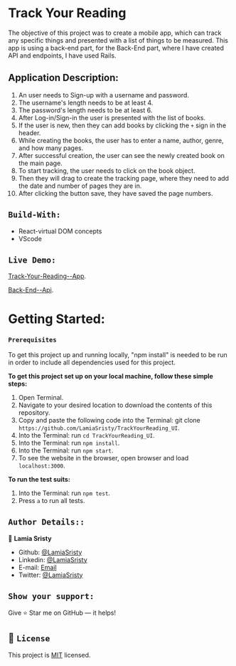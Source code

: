 # Track Your Reading

The objective of this project was to create a mobile app, which can track any specific things and presented with a list of things to be measured. This app is using a back-end part, for the Back-End part, where I have created API and endpoints, I have used Rails.

## Application Description:

1. An user needs to Sign-up with a username and password.
2. The username's length needs to be at least 4.
3. The password's length needs to be at least 6.
4. After Log-in/Sign-in the user is presented with the list of books.
5. If the user is new, then they can add books by clicking the `+` sign in the header.
6. While creating the books, the user has to enter a name, author, genre, and how many pages.
7. After successful creation, the user can see the newly created book on the main page.
8. To start tracking, the user needs to click on the book object.
9. Then they will drag to create the tracking page, where they need to add the date and number of pages they are in.
10. After clicking the button save, they have saved the page numbers.


## `Build-With:`
- React-virtual DOM concepts
- VScode

## `Live Demo:`

[Track-Your-Reading--App](https://trackreading.herokuapp.com/).
 
[Back-End--Api](http://serene-inlet-93388.herokuapp.com/).


# Getting Started:

### `Prerequisites`

To get this project up and running locally, "npm install" is needed to be run in order to include all dependencies used for this project.

**To get this project set up on your local machine, follow these simple steps:**

1. Open Terminal.
2. Navigate to your desired location to download the contents of this repository.
3. Copy and paste the following code into the Terminal: git clone `https://github.com/LamiaSristy/TrackYourReading_UI`.
4. Into the Terminal: run `cd TrackYourReading_UI`.
5. Into the Terminal: run `npm install`.
6. Into the Terminal: run `npm start`.
7. To see the website in the browser, open browser and load `localhost:3000`.

**To run the test suits:**
1. Into the Terminal: run `npm test`.
2. Press `a` to run all tests.


## `Author Details::`

👤 **Lamia Sristy**

- Github: [@LamiaSristy](https://github.com/LamiaSristy)
- Linkedin: [@LamiaSristy](https://www.linkedin.com/in/lamia-hemayet-sristy/)
- E-mail: <a href="mailto:lamiasristy@gmail.com?subject=Hello Lamia!">Email</a>  
- Twitter: [@LamiaSristy](https://twitter.com/lsristy1)

## `Show your support:`

Give ⭐ Star me on GitHub — it helps!

## 📝 `License`

This project is [MIT](lic.url) licensed.